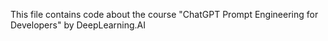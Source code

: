 This file contains code about the course "ChatGPT Prompt Engineering for Developers" by DeepLearning.AI
